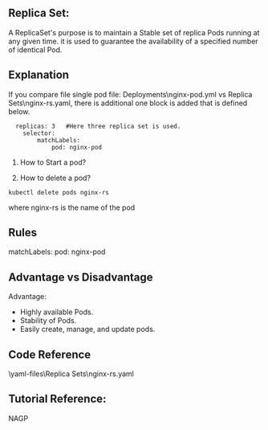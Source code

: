 ## Replica Set:
A ReplicaSet's purpose is to maintain a Stable set of replica Pods running at any given time. it is used to guarantee the availability of a specified number of identical Pod.

## Explanation
If you compare file single pod file: Deployments\nginx-pod.yml  vs Replica Sets\nginx-rs.yaml,
there is additional one block is added that is defined below.

```
  replicas: 3   #Here three replica set is used.
    selector:
        matchLabels:
            pod: nginx-pod
```

1. How to Start a pod?


2. How to delete a pod?

```
kubectl delete pods nginx-rs
```
 where nginx-rs is the name of the pod

## Rules
   matchLabels:
            pod: nginx-pod

## Advantage vs Disadvantage
Advantage:
- Highly available Pods.
- Stability of Pods.
- Easily create, manage, and update pods.

## Code Reference
\yaml-files\Replica Sets\nginx-rs.yaml

## Tutorial Reference:
NAGP
